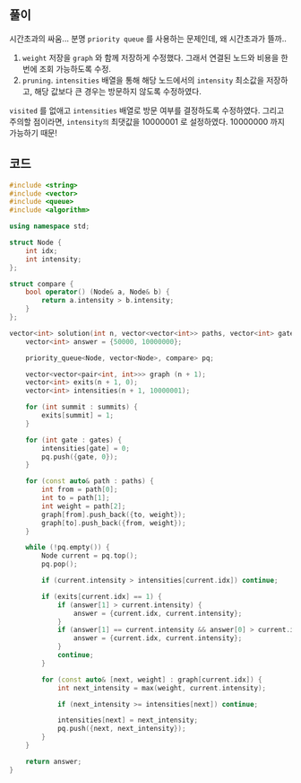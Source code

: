 ## 풀이

시간초과의 싸움... 분명 `priority queue` 를 사용하는 문제인데, 왜 시간초과가 뜰까..

1. `weight` 저장을 `graph` 와 함께 저장하게 수정했다. 그래서 연결된 노드와 비용을 한번에 조회 가능하도록 수정.
2. `pruning`. `intensities` 배열을 통해 해당 노드에서의 `intensity` 최소값을 저장하고, 해당 값보다 큰 경우는 방문하지 않도록 수정하였다.

`visited` 를 없애고 `intensities` 배열로 방문 여부를 결정하도록 수정하였다. 그리고 주의할 점이라면, `intensity의` 최댓값을 10000001 로 설정하였다. 10000000 까지 가능하기 때문!

## 코드

```cpp
#include <string>
#include <vector>
#include <queue>
#include <algorithm>

using namespace std;

struct Node {
    int idx;
    int intensity;
};

struct compare {
    bool operator() (Node& a, Node& b) {
        return a.intensity > b.intensity;
    }
};

vector<int> solution(int n, vector<vector<int>> paths, vector<int> gates, vector<int> summits) {
    vector<int> answer = {50000, 10000000};

    priority_queue<Node, vector<Node>, compare> pq;

    vector<vector<pair<int, int>>> graph (n + 1);
    vector<int> exits(n + 1, 0);
    vector<int> intensities(n + 1, 10000001);

    for (int summit : summits) {
        exits[summit] = 1;
    }

    for (int gate : gates) {
        intensities[gate] = 0;
        pq.push({gate, 0});
    }

    for (const auto& path : paths) {
        int from = path[0];
        int to = path[1];
        int weight = path[2];
        graph[from].push_back({to, weight});
        graph[to].push_back({from, weight});
    }

    while (!pq.empty()) {
        Node current = pq.top();
        pq.pop();

        if (current.intensity > intensities[current.idx]) continue;

        if (exits[current.idx] == 1) {
            if (answer[1] > current.intensity) {
                answer = {current.idx, current.intensity};
            }
            if (answer[1] == current.intensity && answer[0] > current.idx) {
                answer = {current.idx, current.intensity};
            }
            continue;
        }

        for (const auto& [next, weight] : graph[current.idx]) {
            int next_intensity = max(weight, current.intensity);

            if (next_intensity >= intensities[next]) continue;

            intensities[next] = next_intensity;
            pq.push({next, next_intensity});
        }
    }

    return answer;
}
```
